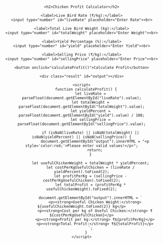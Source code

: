 
<html lang="en">
<head>
    <meta charset="UTF-8">
    <meta name="viewport" content="width=device-width, initial-scale=1.0">
    <title>Chicken Profit Calculator</title>
    <style>
        body {
            font-family: Arial, sans-serif;
            text-align: center;
            margin: 20px;
        }
        input {
            margin: 5px;
            padding: 8px;
            width: 150px;
        }
        button {
            margin: 10px;
            padding: 10px;
            background-color: #28a745;
            color: white;
            border: none;
            cursor: pointer;
        }
        button:hover {
            background-color: #218838;
        }
        .result {
            font-size: 18px;
            margin-top: 15px;
        }
    </style>
</head>
<body>

    <h2>Chicken Profit Calculator</h2>

    <label>Live Bird Rate (₹/kg):</label>
    <input type="number" id="liveRate" placeholder="Enter Rate"><br>

    <label>Total Live Bird Weight (kg):</label>
    <input type="number" id="totalWeight" placeholder="Enter Weight"><br>

    <label>Yield Percentage (%):</label>
    <input type="number" id="yield" placeholder="Enter Yield"><br>

    <label>Selling Price (₹/kg):</label>
    <input type="number" id="sellingPrice" placeholder="Enter Price"><br>

    <button onclick="calculateProfit()">Calculate Profit</button>

    <div class="result" id="output"></div>

    <script>
        function calculateProfit() {
            let liveRate = parseFloat(document.getElementById("liveRate").value);
            let totalWeight = parseFloat(document.getElementById("totalWeight").value);
            let yieldPercent = parseFloat(document.getElementById("yield").value) / 100;
            let sellingPrice = parseFloat(document.getElementById("sellingPrice").value);

            if (isNaN(liveRate) || isNaN(totalWeight) || isNaN(yieldPercent) || isNaN(sellingPrice)) {
                document.getElementById("output").innerHTML = "<p style='color:red;'>Please enter valid values!</p>";
                return;
            }

            let usefulChickenWeight = totalWeight * yieldPercent;
            let costPerKgUsefulChicken = (liveRate / yieldPercent).toFixed(2);
            let profitPerKg = (sellingPrice - costPerKgUsefulChicken).toFixed(2);
            let totalProfit = (profitPerKg * usefulChickenWeight).toFixed(2);

            document.getElementById("output").innerHTML = `
                <p><strong>Useful Chicken Weight:</strong> ${usefulChickenWeight.toFixed(2)} kg</p>
                <p><strong>Cost per kg of Useful Chicken:</strong> ₹${costPerKgUsefulChicken}</p>
                <p><strong>Profit per kg:</strong> ₹${profitPerKg}</p>
                <p><strong>Total Profit:</strong> ₹${totalProfit}</p>
            `;
        }
    </script>

</body>
</html>

